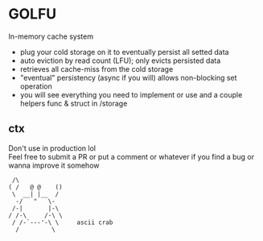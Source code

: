 # GOLFU
In-memory cache system
- plug your cold storage on it to eventually persist all setted data
- auto eviction by read count (LFU); only evicts persisted data
- retrieves all cache-miss from the cold storage
- "eventual" persistency (async if you will) allows non-blocking set operation
- you will see everything you need to implement or use and a couple helpers func & struct in /storage
## ctx
Don't use in production lol <br>
Feel free to submit a PR or put a comment or whatever if you find a bug or wanna improve it somehow

     /\
    ( /   @ @    ()
     \  __| |__  /
      -/   "   \-
     /-|       |-\
    / /-\     /-\ \
     / /-`---'-\ \     ascii crab 
      /         \
